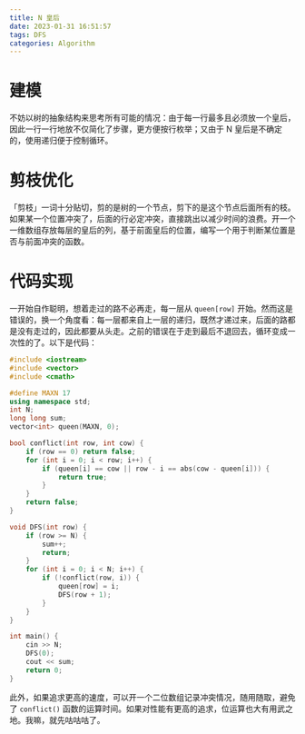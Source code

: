 ```yaml
---
title: N 皇后
date: 2023-01-31 16:51:57
tags: DFS
categories: Algorithm
---
```


# 建模

不妨以树的抽象结构来思考所有可能的情况：由于每一行最多且必须放一个皇后，因此一行一行地放不仅简化了步骤，更方便按行枚举；又由于 N 皇后是不确定的，使用递归便于控制循环。<!--readmore-->

# 剪枝优化

「剪枝」一词十分贴切，剪的是树的一个节点，剪下的是这个节点后面所有的枝。如果某一个位置冲突了，后面的行必定冲突，直接跳出以减少时间的浪费。开一个一维数组存放每层的皇后的列，基于前面皇后的位置，编写一个用于判断某位置是否与前面冲突的函数。

# 代码实现

一开始自作聪明，想着走过的路不必再走，每一层从 `queen[row]` 开始。然而这是错误的，换一个角度看：每一层都来自上一层的递归，既然才递过来，后面的路都是没有走过的，因此都要从头走。之前的错误在于走到最后不退回去，循环变成一次性的了。以下是代码：

```cpp
#include <iostream>
#include <vector>
#include <cmath>

#define MAXN 17
using namespace std;
int N;
long long sum;
vector<int> queen(MAXN, 0);

bool conflict(int row, int cow) {
    if (row == 0) return false;
    for (int i = 0; i < row; i++) {
        if (queen[i] == cow || row - i == abs(cow - queen[i])) {
            return true;
        }
    }
    return false;
}

void DFS(int row) {
    if (row >= N) {
        sum++;
        return;
    }
    for (int i = 0; i < N; i++) {
        if (!conflict(row, i)) {
            queen[row] = i;
            DFS(row + 1);
        }
    }
}

int main() {
    cin >> N;
    DFS(0);
    cout << sum;
    return 0;
}
```

此外，如果追求更高的速度，可以开一个二位数组记录冲突情况，随用随取，避免了 `conflict()` 函数的运算时间。如果对性能有更高的追求，位运算也大有用武之地。我嘛，就先咕咕咕了。